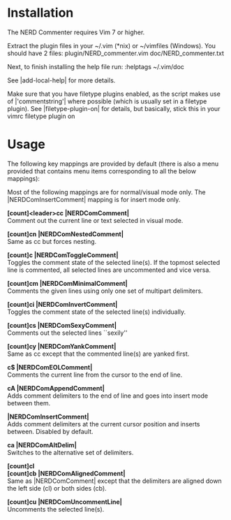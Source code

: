 # Installation  
The NERD Commenter requires Vim 7 or higher. 

Extract the plugin files in your ~/.vim (*nix) or ~/vimfiles (Windows). You 
should have 2 files: 
    plugin/NERD_commenter.vim 
    doc/NERD_commenter.txt 

Next, to finish installing the help file run: 
    :helptags ~/.vim/doc 

See |add-local-help| for more details. 

Make sure that you have filetype plugins enabled, as the script makes use of 
|'commentstring'| where possible (which is usually set in a filetype plugin). 
See |filetype-plugin-on| for details, but basically, stick this in your vimrc 
    filetype plugin on

# Usage  

The following key mappings are provided by default (there is also a menu 
provided that contains menu items corresponding to all the below mappings): 

Most of the following mappings are for normal/visual mode only. The |NERDComInsertComment| mapping is for insert mode only. 

**[count]\<leader\>cc |NERDComComment|**  
Comment out the current line or text selected in visual mode. 


**[count]<leader>cn |NERDComNestedComment|**  
Same as <leader>cc but forces nesting. 


**[count]<leader>c<space> |NERDComToggleComment|**  
Toggles the comment state of the selected line(s). If the topmost selected 
line is commented, all selected lines are uncommented and vice versa. 


**[count]<leader>cm |NERDComMinimalComment|**  
Comments the given lines using only one set of multipart delimiters. 


**[count]<leader>ci |NERDComInvertComment|**  
Toggles the comment state of the selected line(s) individually. 


**[count]<leader>cs |NERDComSexyComment|**  
Comments out the selected lines ``sexily'' 


**[count]<leader>cy |NERDComYankComment|**  
Same as <leader>cc except that the commented line(s) are yanked first. 


**<leader>c$ |NERDComEOLComment|**  
Comments the current line from the cursor to the end of line. 


**<leader>cA |NERDComAppendComment|**  
Adds comment delimiters to the end of line and goes into insert mode between 
them. 


**|NERDComInsertComment|**  
Adds comment delimiters at the current cursor position and inserts between. 
Disabled by default. 


**<leader>ca |NERDComAltDelim|**  
Switches to the alternative set of delimiters. 


**[count]<leader>cl**  
**[count]<leader>cb    |NERDComAlignedComment|**  
Same as |NERDComComment| except that the delimiters are aligned down the 
left side (<leader>cl) or both sides (<leader>cb). 


**[count]<leader>cu |NERDComUncommentLine|**  
Uncomments the selected line(s). 
